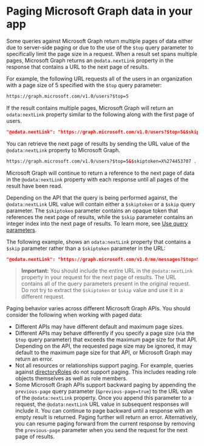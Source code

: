 ﻿
# Paging Microsoft Graph data in your app 

Some queries against Microsoft Graph return multiple pages of data either due to server-side paging or due to the use of the `$top` query parameter to specifically limit the page size in a request. When a result set spans multiple pages, Microsoft Graph returns an `@odata.nextLink` property in the response that contains a URL to the next page of results. 

For example, the following URL requests all of the users in an organization with a page size of 5 specified with the `$top` query parameter:

```html
https://graph.microsoft.com/v1.0/users?$top=5
```

If the result contains multiple pages, Microsoft Graph will return an `odata:nextLink` property similar to the following along with the first page of users.

```json
"@odata.nextLink": "https://graph.microsoft.com/v1.0/users?$top=5&$skiptoken=X%274453707 ... 6633B900000000000000000000%27"
```

You can retrieve the next page of results by sending the URL value of the `@odata:nextLink` property to Microsoft Graph. 

```html
https://graph.microsoft.com/v1.0/users?$top=5&$skiptoken=X%274453707 ... 6633B900000000000000000000%27
```

Microsoft Graph will continue to return a reference to the next page of data in the `@odata:nextLink` property with each response until all pages of the result have been read.

Depending on the API that the query is being performed against, the `@odata:nextLink` URL value will contain either a `$skiptoken` or a `$skip` query parameter. The `$skiptoken` parameter contains an opaque token that references the next page of results, while the `$skip` parameter contains an integer index into the next page of results. To learn more, see [Use query parameters](./query_parameters.md). 

The following example, shows an `odata:nextLink` property that contains a `$skip` parameter rather than a `$skiptoken` parameter in the URL:

```json
"@odata.nextLink": "https://graph.microsoft.com/v1.0/me/messages?$top=5&$skip=5"
```


>**Important:** You should include the entire URL in the `@odata:nextLink` property in your request for the next page of results. The URL contains all of the query parameters present in the original request. Do not try to extract the `$skiptoken` or `$skip` value and use it in a different request. 

Paging behavior varies across different Microsoft Graph APIs. You should consider the following when working with paged data:

- Different APIs may have different default and maximum page sizes.
- Different APIs may behave differently if you specify a page size (via the `$top` query parameter) that exceeds the maximum page size for that API. Depending on the API, the requested page size may be ignored, it may default to the maximum page size for that API, or Microsoft Graph may return an error. 
- Not all resources or relationships support paging. For example, queries against [directoryRoles](../api-reference/v1.0/resources/directoryrole) do not support paging. This includes reading role objects themselves as well as role members.
- Some Microsoft Graph APIs support backward paging by appending the `previous-page` query parameter (`&previous-page=true`) to the URL value of the `@odata:nextLink` property. Once you append this parameter to a request, the `@odata:nextLink` URL value in subsequent responses will include it. You can continue to page backward until a response with an empty result is returned. Paging further will return an error. Alternatively, you can resume paging forward from the current response by removing the `previous-page` parameter when you send the request for the next page of results. 

